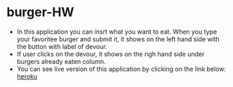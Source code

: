 # burger-HW
* In this application you can insrt what you want to eat. When you type your favoritee burger and submit it, it shows on the left hand side with the button with label of  devour. 
* If user clicks on the devour, it shows on the righ hand side under burgers already eaten column. 
* You can see live version of this application by clicking on the link below:
[heroku](https://boiling-headland-69540.herokuapp.com/)